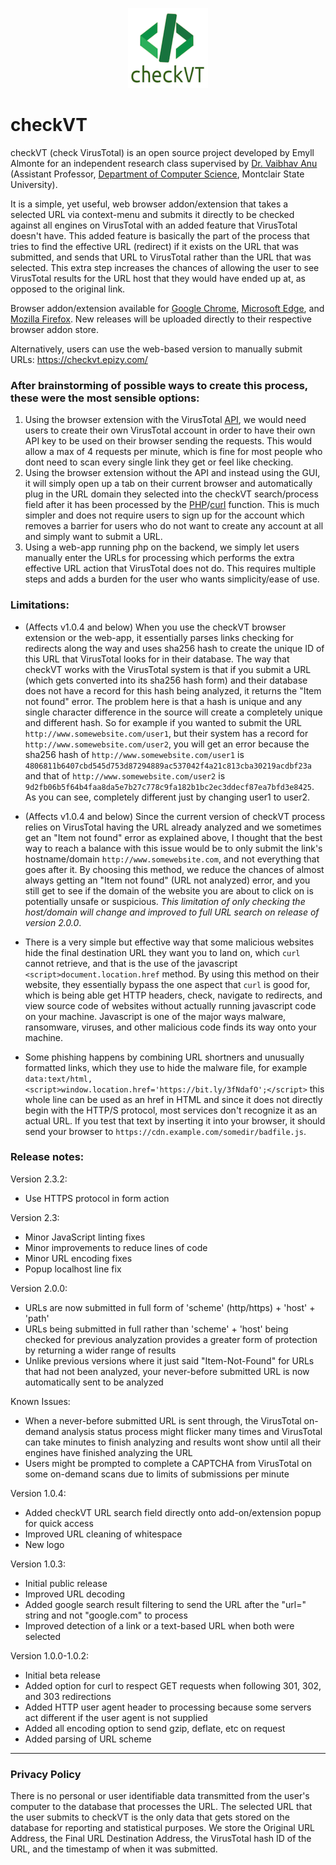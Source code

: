 <p align="center">
  <img src="https://raw.githubusercontent.com/ealmonte32/checkVT/master/checkVT_logo_icons/checkvt_icon-128x128.png">
</p>

# checkVT
checkVT (check VirusTotal) is an open source project developed by Emyll Almonte for an independent research class supervised by [Dr. Vaibhav Anu](http://vaibhavanu.com/) (Assistant Professor, [Department of Computer Science](https://www.montclair.edu/computer-science/), Montclair State University).

It is a simple, yet useful, web browser addon/extension that takes a selected URL via context-menu and submits it directly to be checked against all engines on VirusTotal with an added feature that VirusTotal doesn't have. This added feature is basically the part of the process that tries to find the effective URL (redirect) if it exists on the URL that was submitted, and sends that URL to VirusTotal rather than the URL that was selected. This extra step increases the chances of allowing the user to see VirusTotal results for the URL host that they would have ended up at, as opposed to the original link.

Browser addon/extension available for [Google Chrome](https://chrome.google.com/webstore/detail/checkvt/fppeaohnnimpokhckkjfdafcpkoibjbp), [Microsoft Edge](https://microsoftedge.microsoft.com/addons/detail/checkvt/njamaljfifcgfeifjjoimemkkbojfhij), and [Mozilla Firefox](https://addons.mozilla.org/en-US/firefox/addon/checkvt/). New releases will be uploaded directly to their respective browser addon store.

Alternatively, users can use the web-based version to manually submit URLs: https://checkvt.epizy.com/

### After brainstorming of possible ways to create this process, these were the most sensible options:
1. Using the browser extension with the VirusTotal [API](https://developers.virustotal.com/reference), we would need users to create their own VirusTotal account in order to have their own API key to be used on their browser sending the requests. This would allow a max of 4 requests per minute, which is fine for most people who dont need to scan every single link they get or feel like checking.
2. Using the browser extension without the API and instead using the GUI, it will simply open up a tab on their current browser and automatically plug in the URL domain they selected into the checkVT search/process field after it has been processed by the [PHP](https://www.php.net/)/[curl](https://curl.se/) function. This is much simpler and does not require users to sign up for the account which removes a barrier for users who do not want to create any account at all and simply want to submit a URL.
3. Using a web-app running php on the backend, we simply let users manually enter the URLs for processing which performs the extra effective URL action that VirusTotal does not do. This requires multiple steps and adds a burden for the user who wants simplicity/ease of use.



### Limitations:
- (Affects v1.0.4 and below) When you use the checkVT browser extension or the web-app, it essentially parses links checking for redirects along the way and uses sha256 hash to create the unique ID of this URL that VirusTotal looks for in their database. The way that checkVT works with the VirusTotal system is that if you submit a URL (which gets converted into its sha256 hash form) and their database does not have a record for this hash being analyzed, it returns the "Item not found" error. The problem here is that a hash is unique and any single character difference in the source will create a completely unique and different hash. So for example if you wanted to submit the URL `http://www.somewebsite.com/user1`, but their system has a record for `http://www.somewebsite.com/user2`, you will get an error because the sha256 hash of `http://www.somewebsite.com/user1` is `4806811b6407cbd545d753d87294889ac537042f4a21c813cba30219acdbf23a` and that of `http://www.somewebsite.com/user2` is `9d2fb06b5f64b4faa8da5e7b27c778c9fa182b1bc2ec3ddecf87ea7bfd3e8425`. As you can see, completely different just by changing user1 to user2.

- (Affects v1.0.4 and below) Since the current version of checkVT process relies on VirusTotal having the URL already analyzed and we sometimes get an "Item not found" error as explained above, I thought that the best way to reach a balance with this issue would be to only submit the link's hostname/domain `http://www.somewebsite.com`, and not everything that goes after it. By choosing this method, we reduce the chances of almost always getting an "Item not found" (URL not analyzed) error, and you still get to see if the domain of the website you are about to click on is potentially unsafe or suspicious. *This limitation of only checking the host/domain will change and improved to full URL search on release of version 2.0.0*.

- There is a very simple but effective way that some malicious websites hide the final destination URL they want you to land on, which `curl` cannot retrieve, and that is the use of the javascript `<script>document.location.href` method. By using this method on their website, they essentially bypass the one aspect that `curl` is good for, which is being able get HTTP headers, check, navigate to redirects, and view source code of websites without actually running javascript code on your machine. Javascript is one of the major ways malware, ransomware, viruses, and other malicious code finds its way onto your machine.

- Some phishing happens by combining URL shortners and unusually formatted links, which they use to hide the malware file, for example `data:text/html,<script>window.location.href='https://bit.ly/3fNdafO';</script>` this whole line can be used as an href in HTML and since it does not directly begin with the HTTP/S protocol, most services don't recognize it as an actual URL. If you test that text by inserting it into your browser, it should send your browser to `https://cdn.example.com/somedir/badfile.js`.


### Release notes:
Version 2.3.2:
- Use HTTPS protocol in form action

Version 2.3:
- Minor JavaScript linting fixes
- Minor improvements to reduce lines of code
- Minor URL encoding fixes
- Popup localhost line fix


Version 2.0.0:
- URLs are now submitted in full form of 'scheme' (http/https) + 'host' + 'path'
- URLs being submitted in full rather than 'scheme' + 'host' being checked for previous analyzation provides a greater form of protection by returning a wider range of results
- Unlike previous versions where it just said "Item-Not-Found" for URLs that had not been analyzed, your never-before submitted URL is now automatically sent to be analyzed

Known Issues:
- When a never-before submitted URL is sent through, the VirusTotal on-demand analysis status process might flicker many times and VirusTotal can take minutes to finish analyzing and results wont show until all their engines have finished analyzing the URL
- Users might be prompted to complete a CAPTCHA from VirusTotal on some on-demand scans due to limits of submissions per minute


Version 1.0.4:
- Added checkVT URL search field directly onto add-on/extension popup for quick access
- Improved URL cleaning of whitespace
- New logo


Version 1.0.3:
- Initial public release
- Improved URL decoding
- Added google search result filtering to send the URL after the "url=" string and not "google.com" to process
- Improved detection of a link or a text-based URL when both were selected


Version 1.0.0-1.0.2:
- Initial beta release
- Added option for curl to respect GET requests when following 301, 302, and 303 redirections
- Added HTTP user agent header to processing because some servers act different if the user agent is not supplied
- Added all encoding option to send gzip, deflate, etc on request
- Added parsing of URL scheme

___

### Privacy Policy

There is no personal or user identifiable data transmitted from the user's computer to the database that processes the URL. The selected URL that the user submits to checkVT is the only data that gets stored on the database for reporting and statistical purposes. We store the Original URL Address, the Final URL Destination Address, the VirusTotal hash ID of the URL, and the timestamp of when it was submitted.
